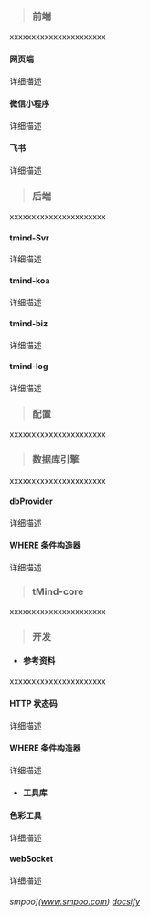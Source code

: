 > ### 前端

xxxxxxxxxxxxxxxxxxxxxx

<div class="bookRow">
	<div class="bookCell" onClick="navTo('#/fend/web.md')">
		<h4 class="bookName">网页端</h4>
		<p class="bookDescribe">详细描述</p>
	</div>
	<div class="bookCell" onClick="navTo('#/fend/weichat.md')">
		<h4 class="bookName">微信小程序</h4>
		<p class="bookDescribe">详细描述</p>
	</div>
	<div class="bookCell" onClick="navTo('#/fend/feishu.md')">
		<h4 class="bookName">飞书</h4>
		<p class="bookDescribe">详细描述</p>
	</div>
</div>

> ### 后端

xxxxxxxxxxxxxxxxxxxxxx

<div class="bookRow">
	<div class="bookCell" onClick="navTo('#/bend/README.md')">
		<h4 class="bookName">tmind-Svr</h4>
		<p class="bookDescribe">详细描述</p>
	</div>
	<div class="bookCell" onClick="navTo('#/bend/README.md')">
		<h4 class="bookName">tmind-koa</h4>
		<p class="bookDescribe">详细描述</p>
	</div>
	<div class="bookCell" onClick="navTo('#/bend/README.md')">
		<h4 class="bookName">tmind-biz</h4>
		<p class="bookDescribe">详细描述</p>
	</div>
	<div class="bookCell" onClick="navTo('#/bend/README.md')">
		<h4 class="bookName">tmind-log</h4>
		<p class="bookDescribe">详细描述</p>
	</div>
</div>

> ### 配置

xxxxxxxxxxxxxxxxxxxxxx

> ### 数据库引擎

xxxxxxxxxxxxxxxxxxxxxx

<div class="bookRow">
	<div class="bookCell" onClick="navTo('#/db/dbProvider.md')">
		<h4 class="bookName">dbProvider</h4>
		<p class="bookDescribe">详细描述</p>
	</div>
	<div class="bookCell" onClick="navTo('#/db/where.md')">
		<h4 class="bookName">WHERE 条件构造器</h4>
		<p class="bookDescribe">详细描述</p>
	</div>
</div>

> ### tMind-core

xxxxxxxxxxxxxxxxxxxxxx

> ### 开发

* #### 参考资料

xxxxxxxxxxxxxxxxxxxxxx

<div class="bookRow">
	<div class="bookCell" onClick="navTo('#/dev/httpStatuCode.md')">
		<h4 class="bookName">HTTP 状态码</h4>
		<p class="bookDescribe">详细描述</p>
	</div>
	<div class="bookCell" onClick="navTo('#/db/where.md')">
		<h4 class="bookName">WHERE 条件构造器</h4>
		<p class="bookDescribe">详细描述</p>
	</div>
</div>

* #### 工具库

<div class="bookRow">
	<div class="bookCell" onClick="navTo('#/dev/tools/color.md')">
		<h4 class="bookName">色彩工具</h4>
		<p class="bookDescribe">详细描述</p>
	</div>
	<div class="bookCell" onClick="navTo('#/dev/tools/webSocket.md')">
		<h4 class="bookName">webSocket</h4>
		<p class="bookDescribe">详细描述</p>
	</div>
</div>

###### smpoo](www.smpoo.com) [docsify](https://docsify.js.org/#/zh-cn/quickstart)
